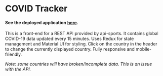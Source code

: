 # COVID Tracker
#### See the deployed application [here](https://tomierino.github.io/covid-tracker/).

This is a front-end for a REST API provided by api-sports. It contains global COVID-19 data updated every 15 minutes. Uses Redux for state management and Material UI for styling. Click on the country in the header to change the currently displayed country. Fully responsive and mobile-friendly.

*Note: some countries will have broken/incomplete data. This is an issue with the API.* 
